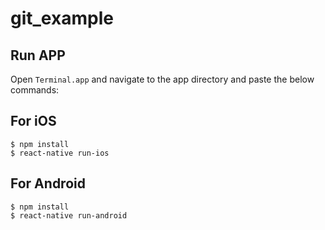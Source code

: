 # git_example

## Run APP

Open `Terminal.app` and navigate to the app directory and paste the below commands:

## For iOS
```
$ npm install
$ react-native run-ios
``` 

## For Android
```
$ npm install
$ react-native run-android
``` 
